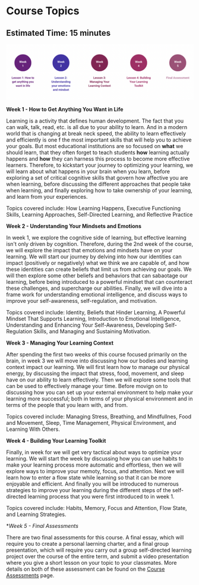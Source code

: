 # Course Topics

Estimated Time: 15 minutes
---

![oyl topics](./topics.png)

**Week 1 - How to Get Anything You Want in Life**

Learning is a activity that defines human development. The fact that you can walk, talk, read, etc. is all due to your ability to learn. And in a modern world that is changing at break neck speed, the ability to learn effectively and efficiently is one f the most important skills that will help you to achieve your goals. But most educational institutions are so focused on **what** we should learn, that they often forget to teach students **how** learning actually happens and **how** they can harness this process to become more effective learners. Therefore, to kickstart your journey to optimizing your learning, we will learn about what happens in your brain when you learn, before exploring a set of critical cognitive skills that govern how affective you are when learning, before discussing the different approaches that people take when learning, and finally exploring how to take ownership of your learning, and learn from your experiences.

Topics covered include: How Learning Happens, Executive Functioning Skills, Learning Approaches, Self-Directed Learning, and Reflective Practice

**Week 2 - Understanding Your Mindsets and Emotions**

In week 1, we explore the cognitive side of learning, but effective learning isn't only driven by cognition. Therefore, during the 2nd week of the course, we will explore the impact that emotions and mindsets have on your learning. We will start our journey by delving into how our identities can impact (positively or negatively) what we think we are capable of, and how these identities can create beliefs that limit us from achieving our goals. We will then explore some other beliefs and behaviors that can sabaotage our learning, before being introduced to a powerful mindset that can counteract these challenges, and supercharge our abilities. Finally, we will dive into a frame work for understanding emotional intelligence, and discuss ways to improve your self-awareness, self-regulation, and motivation.

Topics covered include: Identity, Beliefs that Hinder Learning, A Powerful Mindset That Supports Learning, Introduction to Emotional Intelligence, Understanding and Enhancing Your Self-Awareness, Developing Self-Regulation Skills, and Managing and Sustaining Motivation.

**Week 3 - Managing Your Learning Context**

After spending the first two weeks of this course focused primarily on the brain, in week 3 we will move into discussing how our bodies and learning context impact our learning. We will first learn how to manage our physical energy, by discussing the impact that stress, food, movement, and sleep have on our ability to learn effectively. Then we will explore some tools that can be used to effectively manage your time. Before movign on to discussing how you can set up your external environment to help make your learning more successful; both in terms of your physical environment and in terms of the people that you learn with, and from.

Topics covered include: Managing Stress, Breathing, and Mindfullnes, Food and Movement, Sleep, Time Management, Physical Environment, and Learning With Others.

**Week 4 - Building Your Learning Toolkit**

Finally, in week for we will get very tactical about ways to optimize your learning. We will start the week by discussing how you can use habits to make your learning process more automatic and effortless, then we will explore ways to improve your memoty, focus, and attention. Next we will learn how to enter a flow state while learning so that it can be more enjoyable and efficient. And finally you will be introduced to numerous strategies to improve your learning during the different steps of the self-directed learning process that you were first introduced to in week 1. 

Topics covered include: Habits, Memory, Focus and Attention, Flow State, and Learning Strategies.

**Week 5 - Final Assessments*

There are two final assessments for this course. A final essay, which will require you to create a personal laerning charter, and a final group presentation, which will require you carry out a group self-directed learning project over the course of the entire term, and submit a video presentation where you give a short lesson on your topic to your classmates. More details on both of these assessment can be found on the [Course Assessments](/optimizing-your-learning/welcome/course-assessments.md) page.


